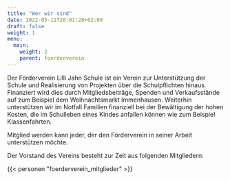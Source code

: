 ```yaml
---
title: "Wer wir sind"
date: 2022-05-11T20:01:28+02:00
draft: false
weight: 1
menu:
  main:
    weight: 2
    parent: foerderverein
---
```

Der Förderverein Lilli Jahn Schule ist ein Verein zur Unterstützung der Schule und Realisierung von Projekten über die Schulpflichten hinaus. Finanziert wird dies durch Mitgliedsbeiträge, Spenden und Verkaufsstände auf zum Beispiel dem Weihnachtsmarkt Immenhausen. Weiterhin unterstützen wir im Notfall Familien finanziell bei der Bewältigung der hohen Kosten, die im Schulleben eines Kindes anfallen können wie zum Beispiel Klassenfahrten. 

Mitglied werden kann jeder, der den Förderverein in seiner Arbeit unterstützen möchte. 

Der Vorstand des Vereins besteht zur Zeit aus folgenden Mitgliedern:

{{< personen "foerderverein_mitglieder" >}}
